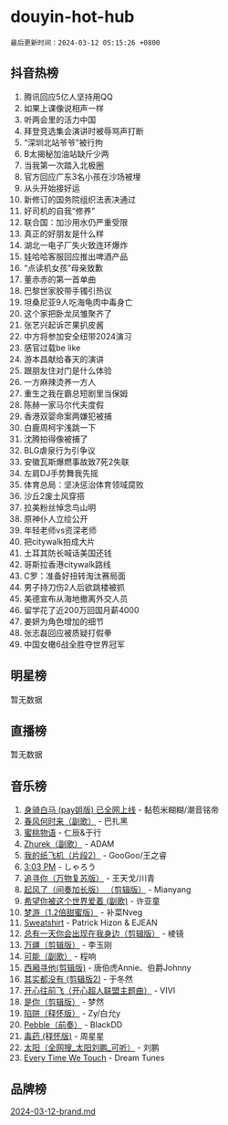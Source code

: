 # douyin-hot-hub

`最后更新时间：2024-03-12 05:15:26 +0800`

## 抖音热榜

1. 腾讯回应5亿人坚持用QQ
1. 如果上课像说相声一样
1. 听两会里的活力中国
1. 拜登竞选集会演讲时被辱骂声打断
1. “深圳北站爷爷”被行拘
1. B太揭秘加油站缺斤少两
1. 当我第一次踏入北极圈
1. 官方回应广东3名小孩在沙场被埋
1. 从头开始接好运
1. 新修订的国务院组织法表决通过
1. 好司机的自我“修养”
1. 联合国：加沙用水仍严重受限
1. 真正的好朋友是什么样
1. 湖北一电子厂失火致连环爆炸
1. 娃哈哈客服回应推出啤酒产品
1. “点读机女孩”母亲致歉
1. 董赤赤的第一首单曲
1. 巴黎世家胶带手镯引热议
1. 坦桑尼亚9人吃海龟肉中毒身亡
1. 这个家把卧龙凤雏聚齐了
1. 张艺兴起诉芒果扒皮酱
1. 中方将参加安全纽带2024演习
1. 感官过载be like
1. 游本昌献给春天的演讲
1. 跟朋友住对门是什么体验
1. 一方麻辣烫养一方人
1. 重生之我在霸总短剧里当保姆
1. 陈赫一家马尔代夫度假
1. 香港双婴命案两嫌犯被捕
1. 白鹿周柯宇浅跳一下
1. 沈腾拍得像被捕了
1. BLG虐泉行为引争议
1. 安徽瓦斯爆燃事故致7死2失联
1. 左肩DJ手势舞我先摇
1. 体育总局：坚决惩治体育领域腐败
1. 沙丘2废土风穿搭
1. 拉美粉丝悼念鸟山明
1. 原神仆人立绘公开
1. 年轻老师vs资深老师
1. 把citywalk拍成大片
1. 土耳其防长喊话美国还钱
1. 哥斯拉香港citywalk路线
1. C罗：准备好扭转淘汰赛局面
1. 男子持刀伤2人后欲跳楼被抓
1. 美德宣布从海地撤离外交人员
1. 留学花了近200万回国月薪4000
1. 姜妍为角色增加的细节
1. 张志磊回应被质疑打假拳
1. 中国女橄6战全胜夺世界冠军

## 明星榜

暂无数据

## 直播榜

暂无数据

## 音乐榜

1. [身骑白马 (pay姐版) 已全网上线](https://sf5-hl-cdn-tos.douyinstatic.com/obj/tos-cn-ve-2774/oQLO5ZgLsFkaDhdIIveF2zUCgfweY0gWaH4AQG) - 黏苞米糊糊/潮音铭帝
1. [春风何时来（副歌）](https://sf6-cdn-tos.douyinstatic.com/obj/tos-cn-ve-2774/ow7tbAiAWI2giBUrmu0hMMh3UYP3ZXdbDYiXd) - 巴扎黑
1. [蜜桃物语](https://sf5-hl-cdn-tos.douyinstatic.com/obj/tos-cn-ve-2774/oIhOSCZtIACtYU4XQkngiW9kCBfVD1Fz9IYeqL) - 仁辰&于行
1. [Zhurek（副歌）](https://sf5-hl-cdn-tos.douyinstatic.com/obj/tos-cn-ve-2774/ooQm8FBZQDlf0btEYgVpCcSCQfrdJGBEKZYBGS) - ADAM
1. [我的纸飞机（片段2）](https://sf5-hl-cdn-tos.douyinstatic.com/obj/tos-cn-ve-2774/oM2ZrKcg2CD5AeRB2gkeXOFB1IxAGJdZPazYHf) - GooGoo/王之睿
1. [3:03 PM](https://sf5-hl-cdn-tos.douyinstatic.com/obj/tos-cn-ve-2774/6dbc1e43a5424f1d8e026f901c4ecac6) - しゃろう
1. [追寻你（万物复苏版）](https://sf6-cdn-tos.douyinstatic.com/obj/tos-cn-ve-2774/oYeAZJsbjIDit9APmBg8u6uDUQnHmoCf3gbo74) - 王天戈/川青
1. [起风了（间奏加长版） （剪辑版）](https://sf5-hl-cdn-tos.douyinstatic.com/obj/tos-cn-ve-2774/8a927fdf26bc49e0ada58e80d57cf030) - Mianyang
1. [希望你被这个世界爱着 (副歌)](https://sf5-hl-cdn-tos.douyinstatic.com/obj/tos-cn-ve-2774/oUHCmWQfZlE3QQBKBeD8rCFLpJzPgCpImhsxMt) - 许亚童
1. [梦游（1.2倍甜蜜版）](https://sf5-hl-cdn-tos.douyinstatic.com/obj/tos-cn-ve-2774/o4gyAUm8hwufoEABmwVIiQtHsFuGzAEEWtNMzo) - 补菜Nveg
1. [Sweatshirt](https://sf6-cdn-tos.douyinstatic.com/obj/tos-cn-ve-2774/oIljDAEhoLZWOUjICBfkC4Uzg1QB1BFgNfItyL) - Patrick Hizon & EJEAN
1. [总有一天你会出现在我身边（剪辑版）](https://sf6-cdn-tos.douyinstatic.com/obj/tos-cn-ve-2774/oMLsHwhWW7CYoAhoWB9EXUQIzNBsfAJxpAoxCU) - 棱镜
1. [万疆（剪辑版）](https://sf5-hl-cdn-tos.douyinstatic.com/obj/tos-cn-ve-2774/ooG7oVgFlDTelKCjCsTTobQvbdtj1BBQXnfZd8) - 李玉刚
1. [可能（副歌）](https://sf6-cdn-tos.douyinstatic.com/obj/tos-cn-ve-2774/cde1731888894259b333569393c2fb51) - 程响
1. [西厢寻他(剪辑版)](https://sf5-hl-cdn-tos.douyinstatic.com/obj/tos-cn-ve-2774/oUsAVfAQKlRNxEv5qxvIB8o5qmIWUcXbzJKJhw) - 唐伯虎Annie、伯爵Johnny
1. [其实都没有 (剪辑版2)](https://sf5-hl-cdn-tos.douyinstatic.com/obj/tos-cn-ve-2774/oEBNQenHZtBhxYjGgUDQk0BCHTigQafgFlbQ7k) - 于冬然
1. [开心往前飞（开心超人联盟主题曲）](https://sf3-cdn-tos.douyinstatic.com/obj/tos-cn-ve-2774/9d8fb7c82cf1421fb93a9fe925275e0a) - VIVI
1. [是你（剪辑版）](https://sf5-hl-cdn-tos.douyinstatic.com/obj/tos-cn-ve-2774/46019dae783c4c969944217fe1cfafc4) - 梦然
1. [陷阱（释怀版）](https://sf6-cdn-tos.douyinstatic.com/obj/tos-cn-ve-2774/oE8C21LeZrzKLDFfQYgMzx4GAIHageG5IzayY7) - Zy/白允y
1. [Pebble（前奏）](https://sf3-cdn-tos.douyinstatic.com/obj/tos-cn-ve-2774/5e6913036e674b34b92df6abd1361f00) - BlackDD
1. [毒药 (释怀版)](https://sf3-cdn-tos.douyinstatic.com/obj/tos-cn-ve-2774/oYILMEAzspdZBIzy4frJNB8ZHPHWAhiwowd4Ad) - 周星星
1. [太阳（全网搜_太阳刘鹏_可听）](https://sf5-hl-cdn-tos.douyinstatic.com/obj/tos-cn-ve-2774/ogWbyIQnlBFImVbeDocRdCIYtBHlbJXgfZMvgz) - 刘鹏
1. [Every Time We Touch](https://sf5-hl-cdn-tos.douyinstatic.com/obj/tos-cn-ve-2774/ogN6lUKQeBBfEVhIOMikG1CcJjugxk1tztZyhP) - Dream Tunes

## 品牌榜

[2024-03-12-brand.md](2024-03-12-brand.md)
